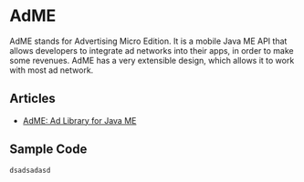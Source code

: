 # AdME

AdME stands for Advertising Micro Edition. It is a mobile Java ME API that allows developers to integrate ad networks into their apps, in order to make some revenues. AdME has a very extensible design, which allows it to work with most ad network.

## Articles

* [AdME: Ad Library for Java ME](http://j2megroup.blogspot.com.br/2010/12/adme-ad-library-for-java-me.html)

## Sample Code

```javascript
dsadsadasd
```
